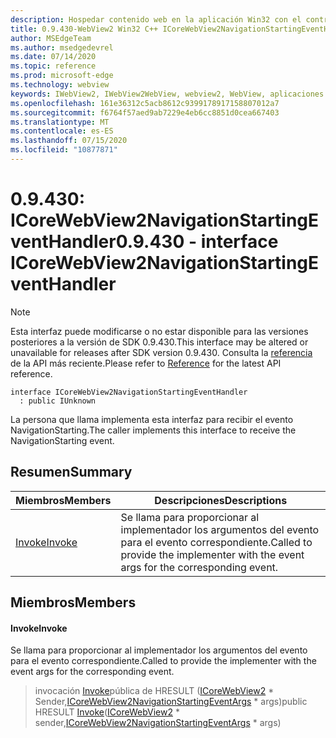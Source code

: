 ```yaml
---
description: Hospedar contenido web en la aplicación Win32 con el control Microsoft Edge WebView2
title: 0.9.430-WebView2 Win32 C++ ICoreWebView2NavigationStartingEventHandler
author: MSEdgeTeam
ms.author: msedgedevrel
ms.date: 07/14/2020
ms.topic: reference
ms.prod: microsoft-edge
ms.technology: webview
keywords: IWebView2, IWebView2WebView, webview2, WebView, aplicaciones Win32, Win32, Edge, ICoreWebView2, ICoreWebView2Host, control de explorador, HTML Edge
ms.openlocfilehash: 161e36312c5acb8612c9399178917158807012a7
ms.sourcegitcommit: f6764f57aed9ab7229e4eb6cc8851d0cea667403
ms.translationtype: MT
ms.contentlocale: es-ES
ms.lasthandoff: 07/15/2020
ms.locfileid: "10877871"
---
```

# <span data-ttu-id="44a86-104">0.9.430: ICoreWebView2NavigationStartingEventHandler</span><span class="sxs-lookup"><span data-stu-id="44a86-104">0.9.430 - interface ICoreWebView2NavigationStartingEventHandler</span></span> 

> [!NOTE]
> <span data-ttu-id="44a86-105">Esta interfaz puede modificarse o no estar disponible para las versiones posteriores a la versión de SDK 0.9.430.</span><span class="sxs-lookup"><span data-stu-id="44a86-105">This interface may be altered or unavailable for releases after SDK version 0.9.430.</span></span> <span data-ttu-id="44a86-106">Consulta la [referencia](../../../webview2-api-reference.md) de la API más reciente.</span><span class="sxs-lookup"><span data-stu-id="44a86-106">Please refer to [Reference](../../../webview2-api-reference.md) for the latest API reference.</span></span>

```
interface ICoreWebView2NavigationStartingEventHandler
  : public IUnknown
```

<span data-ttu-id="44a86-107">La persona que llama implementa esta interfaz para recibir el evento NavigationStarting.</span><span class="sxs-lookup"><span data-stu-id="44a86-107">The caller implements this interface to receive the NavigationStarting event.</span></span>

## <span data-ttu-id="44a86-108">Resumen</span><span class="sxs-lookup"><span data-stu-id="44a86-108">Summary</span></span>

 <span data-ttu-id="44a86-109">Miembros</span><span class="sxs-lookup"><span data-stu-id="44a86-109">Members</span></span>                        | <span data-ttu-id="44a86-110">Descripciones</span><span class="sxs-lookup"><span data-stu-id="44a86-110">Descriptions</span></span>
--------------------------------|---------------------------------------------
[<span data-ttu-id="44a86-111">Invoke</span><span class="sxs-lookup"><span data-stu-id="44a86-111">Invoke</span></span>](#invoke) | <span data-ttu-id="44a86-112">Se llama para proporcionar al implementador los argumentos del evento para el evento correspondiente.</span><span class="sxs-lookup"><span data-stu-id="44a86-112">Called to provide the implementer with the event args for the corresponding event.</span></span>

## <span data-ttu-id="44a86-113">Miembros</span><span class="sxs-lookup"><span data-stu-id="44a86-113">Members</span></span>

#### <span data-ttu-id="44a86-114">Invoke</span><span class="sxs-lookup"><span data-stu-id="44a86-114">Invoke</span></span> 

<span data-ttu-id="44a86-115">Se llama para proporcionar al implementador los argumentos del evento para el evento correspondiente.</span><span class="sxs-lookup"><span data-stu-id="44a86-115">Called to provide the implementer with the event args for the corresponding event.</span></span>

> <span data-ttu-id="44a86-116">invocación [Invoke](#invoke)pública de HRESULT ([ICoreWebView2](ICoreWebView2.md) \* Sender,[ICoreWebView2NavigationStartingEventArgs](ICoreWebView2NavigationStartingEventArgs.md) \* args)</span><span class="sxs-lookup"><span data-stu-id="44a86-116">public HRESULT [Invoke](#invoke)([ICoreWebView2](ICoreWebView2.md) \* sender,[ICoreWebView2NavigationStartingEventArgs](ICoreWebView2NavigationStartingEventArgs.md) \* args)</span></span>

